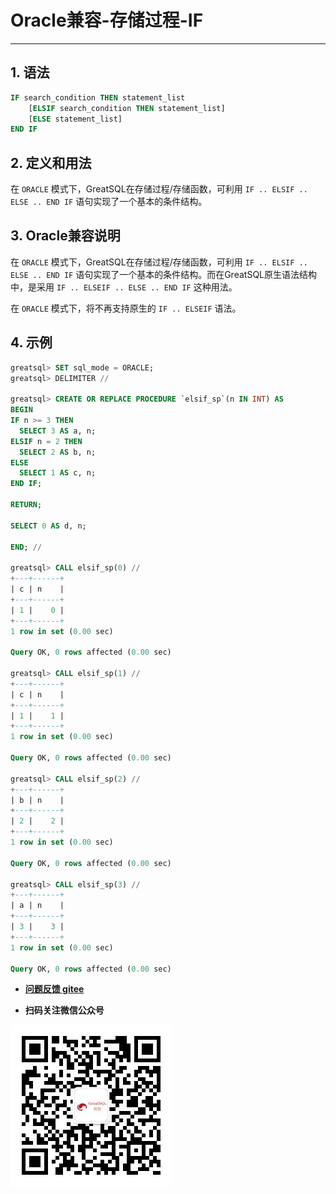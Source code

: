# Oracle兼容-存储过程-IF
---


## 1. 语法

```sql
IF search_condition THEN statement_list
    [ELSIF search_condition THEN statement_list]
    [ELSE statement_list]
END IF
```

## 2. 定义和用法

在 `ORACLE` 模式下，GreatSQL在存储过程/存储函数，可利用 `IF .. ELSIF .. ELSE .. END IF` 语句实现了一个基本的条件结构。

## 3. Oracle兼容说明

在 `ORACLE` 模式下，GreatSQL在存储过程/存储函数，可利用 `IF .. ELSIF .. ELSE .. END IF` 语句实现了一个基本的条件结构。而在GreatSQL原生语法结构中，是采用 `IF .. ELSEIF .. ELSE .. END IF` 这种用法。

在 `ORACLE` 模式下，将不再支持原生的 `IF .. ELSEIF` 语法。

## 4. 示例


```sql
greatsql> SET sql_mode = ORACLE;
greatsql> DELIMITER //

greatsql> CREATE OR REPLACE PROCEDURE `elsif_sp`(n IN INT) AS
BEGIN
IF n >= 3 THEN
  SELECT 3 AS a, n;
ELSIF n = 2 THEN
  SELECT 2 AS b, n;
ELSE 
  SELECT 1 AS c, n;
END IF;

RETURN;

SELECT 0 AS d, n;

END; //

greatsql> CALL elsif_sp(0) //
+---+------+
| c | n    |
+---+------+
| 1 |    0 |
+---+------+
1 row in set (0.00 sec)

Query OK, 0 rows affected (0.00 sec)

greatsql> CALL elsif_sp(1) //
+---+------+
| c | n    |
+---+------+
| 1 |    1 |
+---+------+
1 row in set (0.00 sec)

Query OK, 0 rows affected (0.00 sec)

greatsql> CALL elsif_sp(2) //
+---+------+
| b | n    |
+---+------+
| 2 |    2 |
+---+------+
1 row in set (0.00 sec)

Query OK, 0 rows affected (0.00 sec)

greatsql> CALL elsif_sp(3) //
+---+------+
| a | n    |
+---+------+
| 3 |    3 |
+---+------+
1 row in set (0.00 sec)

Query OK, 0 rows affected (0.00 sec)
```



- **[问题反馈 gitee](https://gitee.com/GreatSQL/GreatSQL-Manual/issues)**

- **扫码关注微信公众号**

![greatsql-wx](../../greatsql-wx.jpg)
